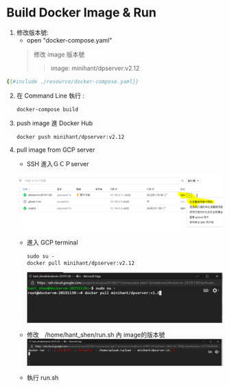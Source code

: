 # Build Docker Image & Run
1. 修改版本號:
    * open "docker-compose.yaml"
    > 修改 image 版本號
    >> image: minihant/dpserver:v2.12
```yaml
{{#include ./resource/docker-compose.yaml}}
```

2. 在 Command Line 執行 :
    ```docker
    docker-compose build
    ```
3. push image 進 Docker Hub
    ```
    docker push minihant/dpserver:v2.12
    ```

4. pull image from GCP server
    * SSH 進入ＧＣＰserver

    ![GCP server](./resource/gcp.PNG)

    * 進入 GCP terminal 
        ```linux
        sudo su -
        docker pull minihant/dpserver:v2.12
        ```
        ![GCP terminal](./resource/gcp-terminal.JPG)

    
    * 修改　/home/hant_shen/run.sh 內 image的版本號
        ![run.sh](./resource/run-image.JPG)

    * 執行 run.sh
    
